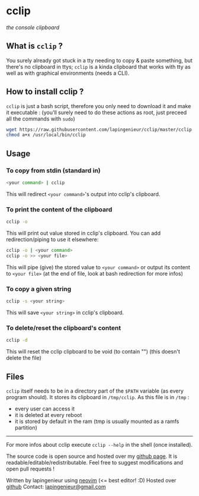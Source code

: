 # cclip

*the console clipboard*

## What is `cclip` ?

You surely already got stuck in a tty needing to copy & paste something, but there's no clipboard in ttys;
`cclip` is a kinda clipboard that works with tty as well as with graphical environments (needs a CLI).

## How to install cclip ?

`cclip` is just a bash script, therefore you only need to download it and make it executable :
(you'll surely need to do these actions as root, just preceed all the commands with `sudo`)

```bash
wget https://raw.githubusercontent.com/lapingenieur/cclip/master/cclip -O /usr/local/bin/cclip -nv
chmod a+x /usr/local/bin/cclip
```

## Usage

### To copy from stdin (standard in)

```bash
<your command> | cclip
```

This will redirect `<your command>`'s  output into cclip's clipboard.

### To print the content of the clipboard

```bash
cclip -o
```

This will print out value stored in cclip's clipboard. You can add redirection/piping to use it elsewhere:

```bash
cclip -o | <your command>
cclip -o >> <your file>
```

This will pipe (give) the stored value to `<your command>` or output its content to `<your file>`
(at the end of file, look at bash redirection for more infos)

### To copy a given string

```bash
cclip -s <your string>
```

This will save `<your string>` in cclip's clipboard.

### To delete/reset the clipboard's content

```bash
cclip -d
```
This will reset the cclip clipboard to be void (to contain "") (this doesn't delete the file)

## Files

`cclip` itself needs to be in a directory part of the `$PATH` variable (as every program should).
It stores its clipboard in `/tmp/cclip`. As this file is in `/tmp` :

* every user can access it
* it is deleted at every reboot
* it is stored by default in the ram (tmp is usually mounted as a ramfs partition)

---

For more infos about cclip execute `cclip --help` in the shell (once installed).

The source code is open source and hosted over my [github page](https://github.com/lapingenieur/cclip).
It is readable/editable/redistributable. Feel free to suggest modifications and open pull requests !

Written by lapingenieur using [neovim](https://github.com/neovim/neovim) (&lt;= best editor! :D)
Hosted over [github](https://github.com/lapingenieur/cclip)
Contact: lapingenieur@gmail.com
